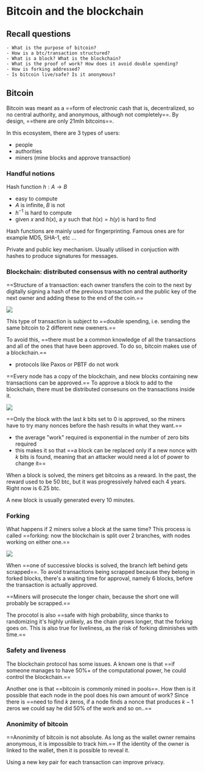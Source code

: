 # Bitcoin and the blockchain

## Recall questions
    - What is the purpose of bitcoin?
    - How is a btc/transaction structured? 
    - What is a block? What is the blockchain?
    - What is the proof of work? How does it avoid double spending?
    - How is forking addressed?
    - Is bitcoin live/safe? Is it anonymous?

## Bitcoin

Bitcoin was meant as a ==form of electronic cash that is, decentralized, so no central authority, and anonymous, although not completely==. By design, ==there are only 21mln bitcoins==.

In this ecosystem, there are 3 types of users:
- people
- authorities
- miners (mine blocks and approve transaction)

### Handful notions

Hash function $h : A \to B$
- easy to compute
- $A$ is infinite, $B$ is not
- $h^{-1}$ is hard to compute
- given $x$ and $h(x)$, a $y$ such that $h(x) = h(y)$ is hard to find

Hash functions are mainly used for fingerprinting. Famous ones are for example MD5, SHA-1, etc $\ldots$

Private and public key mechanism. Usually utilised in conjuction with hashes to produce signatures for messages.

### Blockchain: distributed consensus with no central authority

==Structure of a transaction: each owner transfers the coin to the next by digitally signing a hash of the previous transaction and the public key of the next owner and adding these to the end of the coin.==

![](./static/DS/btcblock.png)

This type of transaction is subject to ==double spending, i.e. sending the same bitcoin to 2 different new oweners.==

To avoid this, ==there must be a common knowledge of all the transactions and all of the ones that have been approved. To do so, bitcoin makes use of a blockchain.==
- protocols like Paxos or PBTF do not work 

==Every node has a copy of the blockchain, and new blocks containing new transactions can be approved.== To approve a block to add to the blockchain, there must be distributed consesuns on the transactions inside it.

![](./static/DS/bchain.png)

==Only the block with the last $k$ bits set to 0 is approved, so the miners have to try many nonces before the hash results in what they want.==
- the average "work" required is exponential in the number of zero bits required
- this makes it so that ==a block can be replaced only if a new nonce with $k$ bits is found, meaning that an attacker would need a lot of power to change it==

When a block is solved, the miners get bitcoins as a reward. In the past, the reward used to be 50 btc, but it was progressively halved each 4 years. Right now is 6.25 btc.

A new block is usually generated every 10 minutes.

### Forking

What happens if 2 miners solve a block at the same time? This process is called ==forking: now the blockchain is split over 2 branches, with nodes working on either one.==

![](./static/DS/fork.png)

When ==one of successive blocks is solved, the branch left behind gets scrapped==. To avoid transactions being scrapped because they belong in forked blocks, there's a waiting time for approval, namely 6 blocks, before the transaction is actually approved.  

==Miners will prosecute the longer chain, because the short one will probably be scrapped.==

The procotol is also ==safe with high probability, since thanks to randomizing it's highly unlikely, as the chain grows longer, that the forking goes on. This is also true for liveliness, as the risk of forking diminishes with time.==

### Safety and liveness

The blockchain protocol has some issues. A known one is that ==if someone manages to have 50%+ of the computational power, he could control the blockchain.==

Another one is that ==bitcoin is commonly mined in pools==. How then is it possible that each node in the pool does his own amount of work? Since there is ==need to find $k$ zeros, if a node finds a nonce that produces $k-1$ zeros we could say he did 50% of the work and so on..==

### Anonimity of bitcoin

==Anonimity of bitcoin is not absolute. As long as the wallet owner remains anonymous, it is impossible to track him.== If the identity of the owner is linked to the wallet, then it is possible to reveal it.

Using a new key pair for each transaction can improve privacy.


